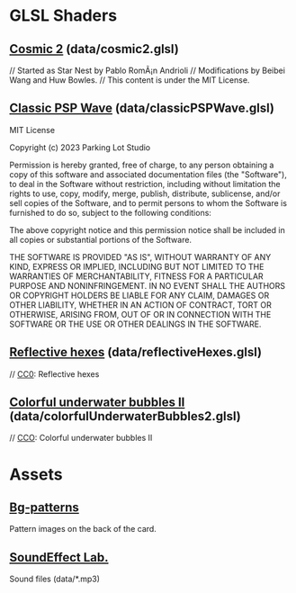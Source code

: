# GLSL Shaders

## [Cosmic 2](https://www.shadertoy.com/view/XllGzN) (data/cosmic2.glsl)

// Started as Star Nest by Pablo RomÃ¡n Andrioli
// Modifications by Beibei Wang and Huw Bowles.
// This content is under the MIT License.

## [Classic PSP Wave](https://www.shadertoy.com/view/ddV3DK) (data/classicPSPWave.glsl)

MIT License

Copyright (c) 2023 Parking Lot Studio

Permission is hereby granted, free of charge, to any person obtaining a copy
of this software and associated documentation files (the "Software"), to deal
in the Software without restriction, including without limitation the rights
to use, copy, modify, merge, publish, distribute, sublicense, and/or sell
copies of the Software, and to permit persons to whom the Software is
furnished to do so, subject to the following conditions:

The above copyright notice and this permission notice shall be included in all
copies or substantial portions of the Software.

THE SOFTWARE IS PROVIDED "AS IS", WITHOUT WARRANTY OF ANY KIND, EXPRESS OR
IMPLIED, INCLUDING BUT NOT LIMITED TO THE WARRANTIES OF MERCHANTABILITY,
FITNESS FOR A PARTICULAR PURPOSE AND NONINFRINGEMENT. IN NO EVENT SHALL THE
AUTHORS OR COPYRIGHT HOLDERS BE LIABLE FOR ANY CLAIM, DAMAGES OR OTHER
LIABILITY, WHETHER IN AN ACTION OF CONTRACT, TORT OR OTHERWISE, ARISING FROM,
OUT OF OR IN CONNECTION WITH THE SOFTWARE OR THE USE OR OTHER DEALINGS IN THE
SOFTWARE.

## [Reflective hexes](https://www.shadertoy.com/view/ds2XRt) (data/reflectiveHexes.glsl)

// [CC0](https://creativecommons.org/publicdomain/zero/1.0/): Reflective hexes

## [Colorful underwater bubbles II](https://www.shadertoy.com/view/mlBSWc) (data/colorfulUnderwaterBubbles2.glsl)

// [CCO](https://creativecommons.org/publicdomain/zero/1.0/): Colorful underwater bubbles II

# Assets

## [Bg-patterns](https://bg-patterns.com/)

Pattern images on the back of the card.

## [SoundEffect Lab.](https://soundeffect-lab.info/)

Sound files (data/*.mp3)

